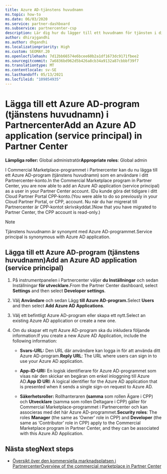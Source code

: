 ```yaml
---
title: Azure AD-tjänstens huvudnamn
ms.topic: how-to
ms.date: 06/03/2020
ms.service: partner-dashboard
ms.subservice: partnercenter-csp
description: Lär dig hur du lägger till ett huvudnamn för tjänsten i din Azure AD-klientorganisation. Det innebär att du lägger till ett Azure AD-program (tjänstens huvudnamn) i Partnercenter.
author: dhirajgandhi
ms.author: dhgandhi
ms.localizationpriority: High
ms.custom: SEOMAY.20
ms.openlocfilehash: 7d12bb66574e6bcee60b2a1df1673dc9171fbee2
ms.sourcegitcommit: 7a6836bd962d5b426a8cb34a9132a87cbbbf39f7
ms.translationtype: MT
ms.contentlocale: sv-SE
ms.lasthandoff: 05/13/2021
ms.locfileid: "109854935"
---
```

# <a name="add-an-azure-ad-application-service-principal-in-partner-center"></a><span data-ttu-id="f104b-104">Lägga till ett Azure AD-program (tjänstens huvudnamn) i Partnercenter</span><span class="sxs-lookup"><span data-stu-id="f104b-104">Add an Azure AD application (service principal) in Partner Center</span></span>

<span data-ttu-id="f104b-105">**Lämpliga roller:** Global administratör</span><span class="sxs-lookup"><span data-stu-id="f104b-105">**Appropriate roles**: Global admin</span></span>

<span data-ttu-id="f104b-106">I Commercial Marketplace-programmet i Partnercenter kan du nu lägga till ett Azure AD-program (tjänstens huvudnamn) som en användare i ditt Partnercenter-konto.</span><span class="sxs-lookup"><span data-stu-id="f104b-106">In the Commercial Marketplace program in Partner Center, you are now able to add an Azure AD application (service principal) as a user in your Partner Center account.</span></span> <span data-ttu-id="f104b-107">(Du kunde göra det tidigare i ditt Cloud Partner Portal CPP-konto.</span><span class="sxs-lookup"><span data-stu-id="f104b-107">(You were able to do so previously in your Cloud Partner Portal, or CPP, account.</span></span> <span data-ttu-id="f104b-108">Nu när du har migrerat till Partnercenter är CPP-kontot skrivskyddat.)</span><span class="sxs-lookup"><span data-stu-id="f104b-108">Now that you have migrated to Partner Center, the CPP account is read-only.)</span></span>
 
>[!Note] 
><span data-ttu-id="f104b-109">Tjänstens huvudnamn är synonymt med Azure AD-programmet.</span><span class="sxs-lookup"><span data-stu-id="f104b-109">Service principal is synonymous with Azure AD application.</span></span>

## <a name="add-an-azure-ad-application-service-principal"></a><span data-ttu-id="f104b-110">Lägga till ett Azure AD-program (tjänstens huvudnamn)</span><span class="sxs-lookup"><span data-stu-id="f104b-110">Add an Azure AD application (service principal)</span></span>

1. <span data-ttu-id="f104b-111">På instrumentpanelen i Partnercenter väljer **du Inställningar** och sedan Inställningar **för utvecklare.**</span><span class="sxs-lookup"><span data-stu-id="f104b-111">From the Partner Center dashboard, select **Settings** and then select **Developer settings**.</span></span>

2. <span data-ttu-id="f104b-112">Välj **Användare** och sedan Lägg **till Azure AD-program.**</span><span class="sxs-lookup"><span data-stu-id="f104b-112">Select **Users** and then select **Add Azure AD Applications**.</span></span>

3. <span data-ttu-id="f104b-113">Välj ett befintligt Azure AD-program eller skapa ett nytt.</span><span class="sxs-lookup"><span data-stu-id="f104b-113">Select an existing Azure AD application or create a new one.</span></span>

4. <span data-ttu-id="f104b-114">Om du skapar ett nytt Azure AD-program ska du inkludera följande information:</span><span class="sxs-lookup"><span data-stu-id="f104b-114">If you create a new Azure AD Application, include the following information:</span></span>  

   - <span data-ttu-id="f104b-115">**Svars-URL:** Den URL där användare kan logga in för att använda ditt Azure AD-program.</span><span class="sxs-lookup"><span data-stu-id="f104b-115">**Reply URL**: The URL where users can sign in to use your Azure AD application.</span></span>

   - <span data-ttu-id="f104b-116">**App-ID-URI:** En logisk identifierare för Azure AD-programmet som visas när den skickar en begäran om enkel inloggning till Azure AD.</span><span class="sxs-lookup"><span data-stu-id="f104b-116">**App ID URI**: A logical identifier for the Azure AD application that is presented when it sends a single sign-on request to Azure AD.</span></span>

   - <span data-ttu-id="f104b-117">**Säkerhetsroller:** Rollhanteraren **(samma** som rollen Ägare i CPP) och **Utvecklare** (samma som rollen Deltagare i CPP) gäller för Commercial Marketplace-programmet i Partnercenter och kan associeras med det här Azure AD-programmet.</span><span class="sxs-lookup"><span data-stu-id="f104b-117">**Security roles**: The roles **Manager** (the same as  ‘Owner’ role in CPP) and **Developer** (the same as ‘Contributor’ role in CPP) apply to the Commercial Marketplace program in Partner Center, and they can be associated with this Azure AD Application.</span></span>  

## <a name="next-steps"></a><span data-ttu-id="f104b-118">Nästa steg</span><span class="sxs-lookup"><span data-stu-id="f104b-118">Next steps</span></span>

- [<span data-ttu-id="f104b-119">Översikt över den kommersiella marknadsplatsen i Partnercenter</span><span class="sxs-lookup"><span data-stu-id="f104b-119">Overview of the commercial marketplace in Partner Center</span></span>](csp-commercial-marketplace-overview.md)